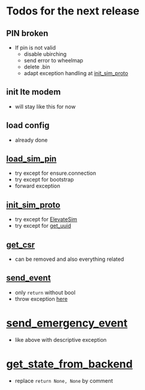 # Todos for the next release

## PIN broken

* If pin is not valid
  * disable ubirching
  * send error to wheelmap
  * delete <imsi>.bin
  * adapt exception handling at [init_sim_proto](system.py#L155)
  

## init lte modem 

* will stay like this for now

## load config

* already done

## [load_sim_pin](system.py#L108)

* try except for ensure.connection
* try except for bootstrap
* forward exception

## [init_sim_proto](system.py#L127)

* try except for [ElevateSim](system.py#L130)
* try except for [get_uuid](system.py#159)

## [get_csr](system.py#L162)

* can be removed and also everything related

## [send_event](system.py#L201)

* only `return` without bool
* throw exception [here](system.py#L301)

# [send_emergency_event](system.py#L315)

* like above with descriptive exception

# [get_state_from_backend](system.py#L342)

* replace `return None, None` by comment



